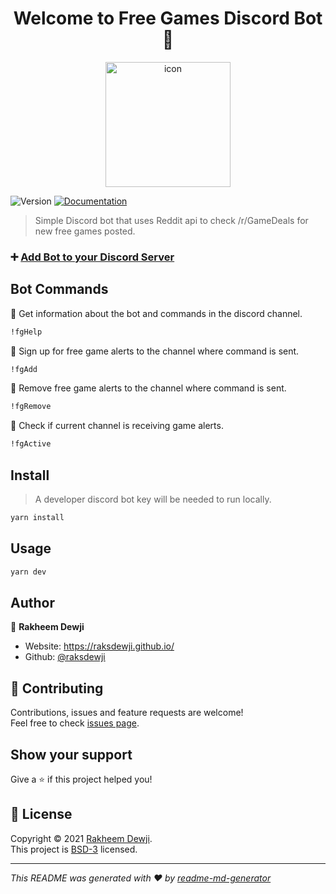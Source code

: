 <h1 align="center">Welcome to Free Games Discord Bot 👋</h1>

<p align="center">
  <img src="https://raw.githubusercontent.com/raksdewji/free-games-discord-bot/master/assets/bot%20icon.png" 
  alt="icon" width="200px" height="200px"/>
</p>

<p>
  <img alt="Version" src="https://img.shields.io/badge/version-1.1-blue.svg?cacheSeconds=2592000" />
  <a href="https://github.com/raksdewji/free-games-discord-bot#readme" target="_blank">
    <img alt="Documentation" src="https://img.shields.io/badge/documentation-yes-brightgreen.svg" />
  </a>
</p>

> Simple Discord bot that uses Reddit api to check /r/GameDeals for new free games posted.

### ➕ [Add Bot to your Discord Server](https://discord.com/oauth2/authorize?client_id=791791586731884606&scope=bot)

## Bot Commands

📍 Get information about the bot and commands in the discord channel.  
```sh
!fgHelp
```
📍 Sign up for free game alerts to the channel where command is sent. 
```sh 
!fgAdd
```

📍 Remove free game alerts to the channel where command is sent. 
```sh
!fgRemove
```

📍 Check if current channel is receiving game alerts. 
```sh
!fgActive
```

## Install

> A developer discord bot key will be needed to run locally.

```sh
yarn install
```

## Usage

```sh
yarn dev
```

## Author

👤 **Rakheem Dewji**

* Website: https://raksdewji.github.io/
* Github: [@raksdewji](https://github.com/raksdewji)

## 🤝 Contributing

Contributions, issues and feature requests are welcome!<br />Feel free to check [issues page](https://github.com/raksdewji/free-games-discord-bot/issues). 

## Show your support

Give a ⭐️ if this project helped you!

## 📝 License

Copyright © 2021 [Rakheem Dewji](https://github.com/raksdewji).<br />
This project is [BSD-3](https://github.com/raksdewji/free-games-discord-bot/blob/master/LICENSE) licensed.

***
_This README was generated with ❤️ by [readme-md-generator](https://github.com/kefranabg/readme-md-generator)_
